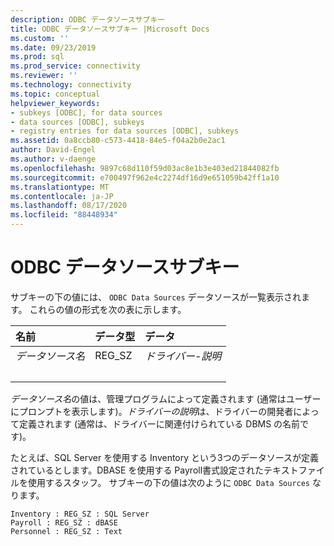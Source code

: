 ```yaml
---
description: ODBC データソースサブキー
title: ODBC データソースサブキー |Microsoft Docs
ms.custom: ''
ms.date: 09/23/2019
ms.prod: sql
ms.prod_service: connectivity
ms.reviewer: ''
ms.technology: connectivity
ms.topic: conceptual
helpviewer_keywords:
- subkeys [ODBC], for data sources
- data sources [ODBC], subkeys
- registry entries for data sources [ODBC], subkeys
ms.assetid: 0a8ccb80-c573-4418-84e5-f04a2b0e2ac1
author: David-Engel
ms.author: v-daenge
ms.openlocfilehash: 9897c68d110f59d03ac8e1b3e403ed21844082fb
ms.sourcegitcommit: e700497f962e4c2274df16d9e651059b42ff1a10
ms.translationtype: MT
ms.contentlocale: ja-JP
ms.lasthandoff: 08/17/2020
ms.locfileid: "88448934"
---
```

# <a name="odbc-data-sources-subkey"></a>ODBC データソースサブキー

サブキーの下の値には、 `ODBC Data Sources` データソースが一覧表示されます。 これらの値の形式を次の表に示します。

| 名前 | データ型 | データ |
| :--- | :-------- | :--- |
| *データソース名* | REG_SZ | *ドライバー-説明* |
| &nbsp; | &nbsp; | &nbsp; |

*データソース名*の値は、管理プログラムによって定義されます (通常はユーザーにプロンプトを表示します)。*ドライバーの説明*は、ドライバーの開発者によって定義されます (通常は、ドライバーに関連付けられている DBMS の名前です)。

たとえば、SQL Server を使用する Inventory という3つのデータソースが定義されているとします。DBASE を使用する Payroll書式設定されたテキストファイルを使用するスタッフ。 サブキーの下の値は次のように `ODBC Data Sources` なります。

```console
Inventory : REG_SZ : SQL Server
Payroll : REG_SZ : dBASE
Personnel : REG_SZ : Text
```
